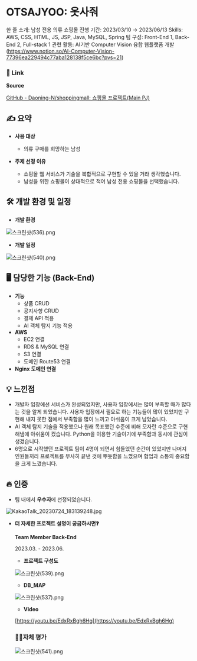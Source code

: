 # OTSAJYOO: 옷사줘

한 줄 소개: 남성 전용 의류 쇼핑몰
진행 기간: 2023/03/10 → 2023/06/13
Skills: AWS, CSS, HTML, JS, JSP, Java, MySQL, Spring
팀 구성: Front-End 1, Back-End 2, Full-stack 1
관련 활동: AI기반 Computer Vision 융합 웹플랫폼 개발 (https://www.notion.so/AI-Computer-Vision-77396ea229494c77aba128138f5ce6bc?pvs=21)

### 🔗 Link

**Source**

[GitHub - Daoning-N/shoppingmall: 쇼핑몰 프로젝트(Main PJ)](https://github.com/Daoning-N/shoppingmall.git)

## ✍️ 요약

- **사용 대상**
    - 의류 구매를 희망하는 남성
    
- **주제 선정 이유**
    - 쇼핑몰 웹 서비스가 기술을 복합적으로 구현할 수 있을 거라 생각했습니다.
    - 남성을 위한 쇼핑몰이 상대적으로 적어 남성 전용 쇼핑몰을 선택했습니다.
    

## 🛠 개발 환경 및 일정

- **개발 환경**

![스크린샷(536).png](OTSAJYOO%20%E1%84%8B%E1%85%A9%E1%86%BA%E1%84%89%E1%85%A1%E1%84%8C%E1%85%AF%20d04219b6a9da4fe8b575458093549353/%25EC%258A%25A4%25ED%2581%25AC%25EB%25A6%25B0%25EC%2583%25B7(536).png)

- **개발 일정**

![스크린샷(540).png](OTSAJYOO%20%E1%84%8B%E1%85%A9%E1%86%BA%E1%84%89%E1%85%A1%E1%84%8C%E1%85%AF%20d04219b6a9da4fe8b575458093549353/%25EC%258A%25A4%25ED%2581%25AC%25EB%25A6%25B0%25EC%2583%25B7(540).png)

## 🖥 담당한 기능 (**Back-End**)

- **기능**
    - 상품 CRUD
    - 공지사항 CRUD
    - 결제 API 적용
    - AI 객체 탐지 기능 적용
- **AWS**
    - EC2 연결
    - RDS & MySQL 연결
    - S3 연결
    - 도메인 Route53 연결
- **Nginx 도메인 연결**

## 💡 느낀점

- 개발자 입장에선 서비스가 완성되었지만, 사용자 입장에서는 많이 부족할 때가 많다는 것을 알게 되었습니다. 사용자 입장에서 필요로 하는 기능들이 많이 있었지만 구현해 내지 못한 점에서 부족함을 많이 느끼고 아쉬움이 크게 남았습니다.
- AI 객체 탐지 기술을 적용했으나 원래 목표했던 수준에 비해 모자란 수준으로 구현해냄에 아쉬움이 컸습니다. Python을 이용한 기술이기에 부족함과 동시에 관심이 생겼습니다.
- 6명으로 시작했던 프로젝트 팀이 4명이 되면서 힘들었던 순간이 있었지만 나머지 인원들끼리 프로젝트를 무사히 끝낸 것에 뿌듯함을 느꼈으며 협업과 소통의 중요함을 크게 느꼈습니다.

## 🔥 인증

- 팀 내에서 **우수자**에 선정되었습니다.

![KakaoTalk_20230724_183139248.jpg](OTSAJYOO%20%E1%84%8B%E1%85%A9%E1%86%BA%E1%84%89%E1%85%A1%E1%84%8C%E1%85%AF%20d04219b6a9da4fe8b575458093549353/KakaoTalk_20230724_183139248.jpg)

- **더 자세한 프로젝트 설명이 궁금하시면❓**
    
    **Team Member
    Back-End**
    
    2023.03. - 2023.06.
    
    - **프로젝트 구성도**
    
    ![스크린샷(539).png](OTSAJYOO%20%E1%84%8B%E1%85%A9%E1%86%BA%E1%84%89%E1%85%A1%E1%84%8C%E1%85%AF%20d04219b6a9da4fe8b575458093549353/%25EC%258A%25A4%25ED%2581%25AC%25EB%25A6%25B0%25EC%2583%25B7(539).png)
    
    - **DB_MAP**
    
    ![스크린샷(537).png](OTSAJYOO%20%E1%84%8B%E1%85%A9%E1%86%BA%E1%84%89%E1%85%A1%E1%84%8C%E1%85%AF%20d04219b6a9da4fe8b575458093549353/%25EC%258A%25A4%25ED%2581%25AC%25EB%25A6%25B0%25EC%2583%25B7(537).png)
    
    - **Video**
    
    [https://youtu.be/EdxRxBgh6Hg](https://youtu.be/EdxRxBgh6Hg)
    
    ### 🧑‍💻자체 평가
    
    ![스크린샷(541).png](OTSAJYOO%20%E1%84%8B%E1%85%A9%E1%86%BA%E1%84%89%E1%85%A1%E1%84%8C%E1%85%AF%20d04219b6a9da4fe8b575458093549353/%25EC%258A%25A4%25ED%2581%25AC%25EB%25A6%25B0%25EC%2583%25B7(541).png)

